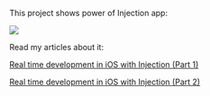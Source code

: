 This project shows power of Injection app:

![](example.gif)

Read my articles about it:

[Real time development in iOS with Injection (Part 1)](https://medium.com/@bonyadmitr/real-time-development-in-ios-with-injection-a57454c9060d)

[Real time development in iOS with Injection (Part 2)](https://medium.com/@bonyadmitr/real-time-development-in-ios-with-injection-part-2-22f707147713)
